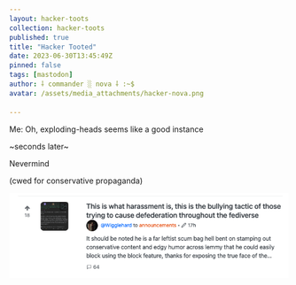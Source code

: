```yaml
---
layout: hacker-toots
collection: hacker-toots
published: true
title: "Hacker Tooted"
date: 2023-06-30T13:45:49Z
pinned: false
tags: [mastodon]
author: ⸸ commander ░ nova ⸸ :~$
avatar: /assets/media_attachments/hacker-nova.png

---
```


<p>Me: Oh, exploding-heads seems like a good instance</p><p>~seconds later~</p><p>Nevermind</p><p>(cwed for conservative propaganda)</p>

![media](/assets/media_attachments/files/110/633/467/063/388/676/original/c5c1e95bdbfb3995.png)
